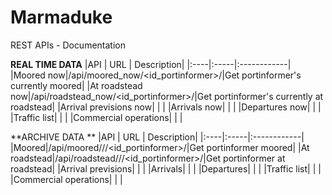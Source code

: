 # Marmaduke
REST APIs - Documentation 

**REAL TIME DATA**
|API | URL | Description|
|:----|:-----|:------------|
|Moored now|/api/moored_now/<id_portinformer>/|Get portinformer's currently moored|
|At roadstead now|/api/roadstead_now/<id_portinformer>/|Get portinformer's currently at roadstead|
|Arrival previsions now| | |
|Arrivals now| | | 
|Departures now| | | 
|Traffic list| | |
|Commercial operations| | |


**ARCHIVE DATA **
|API | URL | Description|
|:----|:-----|:------------|
|Moored|/api/moored/<start>/<stop>/<id_portinformer>/|Get portinformer moored|
|At roadstead|/api/roadstead/<start>/<stop>/<id_portinformer>/|Get portinformer at roadstead|
|Arrival previsions| | |
|Arrivals| | | 
|Departures| | | 
|Traffic list| | |
|Commercial operations| | |
